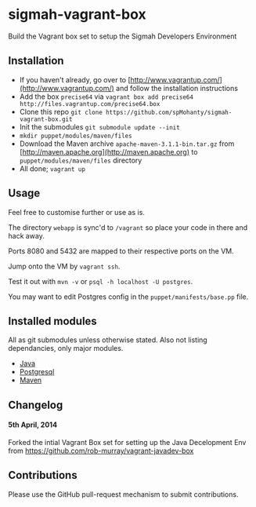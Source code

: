 sigmah-vagrant-box
================

Build the Vagrant box set to setup the Sigmah Developers Environment

## Installation

* If you haven't already, go over to [http://www.vagrantup.com/](http://www.vagrantup.com/) and follow the installation instructions
* Add the box `precise64` via `vagrant box add precise64 http://files.vagrantup.com/precise64.box`
* Clone this repo `git clone https://github.com/spMohanty/sigmah-vagrant-box.git`
* Init the submodules `git submodule update --init`
* `mkdir puppet/modules/maven/files`
* Download the Maven archive `apache-maven-3.1.1-bin.tar.gz` from [http://maven.apache.org](http://maven.apache.org) to `puppet/modules/maven/files` directory
* All done; `vagrant up`

## Usage

Feel free to customise further or use as is.

The directory `webapp` is sync'd to `/vagrant` so place your code in there and hack away.

Ports 8080 and 5432 are mapped to their respective ports on the VM.

Jump onto the VM by `vagrant ssh`.

Test it out with `mvn -v` or `psql -h localhost -U postgres`.

You may want to edit Postgres config in the `puppet/manifests/base.pp` file.


## Installed modules

All as git submodules unless otherwise stated. Also not listing dependancies, only major modules.

* [Java](https://github.com/puppetlabs/puppetlabs-java)
* [Postgresql](https://github.com/puppetlabs/puppet-postgresql)
* [Maven](https://github.com/7terminals/puppet-maven)

## Changelog

#### 5th April, 2014
Forked the intial Vagrant Box set for setting up the Java Decelopment Env from https://github.com/rob-murray/vagrant-javadev-box


## Contributions

Please use the GitHub pull-request mechanism to submit contributions.
